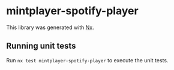 # mintplayer-spotify-player

This library was generated with [Nx](https://nx.dev).

## Running unit tests

Run `nx test mintplayer-spotify-player` to execute the unit tests.
